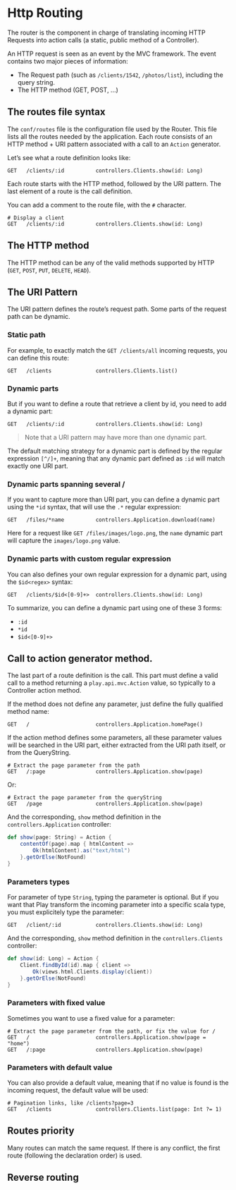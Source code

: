 # Http Routing

The router is the component in charge of translating incoming HTTP Requests into action calls (a static, public method of a Controller).

An HTTP request is seen as an event by the MVC framework. The event contains two major pieces of information:

- The Request path (such as `/clients/1542`, `/photos/list`), including the query string.
- The HTTP method (GET, POST, ...)

## The routes file syntax

The `conf/routes` file is the configuration file used by the Router. This file lists all the routes needed by the application. Each route consists of an HTTP method + URI pattern associated with a call to an `Action` generator.

Let’s see what a route definition looks like:

```
GET   /clients/:id          controllers.Clients.show(id: Long)  
```

Each route starts with the HTTP method, followed by the URI pattern. The last element of a route is the call definition.

You can add a comment to the route file, with the `#` character.

```
# Display a client
GET   /clients/:id          controllers.Clients.show(id: Long)  
```

## The HTTP method

The HTTP method can be any of the valid methods supported by HTTP (`GET`, `POST`, `PUT`, `DELETE`, `HEAD`).

## The URI Pattern

The URI pattern defines the route’s request path. Some parts of the request path can be dynamic.

### Static path

For example, to exactly match the `GET /clients/all` incoming requests, you can define this route:

```
GET   /clients              controllers.Clients.list()
```

### Dynamic parts 

But if you want to define a route that retrieve a client by id, you need to add a dynamic part:

```
GET   /clients/:id          controllers.Clients.show(id: Long)  
```

> Note that a URI pattern may have more than one dynamic part.

The default matching strategy for a dynamic part is defined by the regular expression `[^/]+`, meaning that any dynamic part defined as `:id` will match exactly one URI part.

### Dynamic parts spanning several /

If you want to capture more than URI part, you can define a dynamic part using the `*id` syntax, that will use the `.*` regular expression:

```
GET   /files/*name          controllers.Application.download(name)  
```

Here for a request like `GET /files/images/logo.png`, the `name` dynamic part will capture the `images/logo.png` value.

### Dynamic parts with custom regular expression

You can also defines your own regular expression for a dynamic part, using the `$id<regex>` syntax:
    
```
GET   /clients/$id<[0-9]+>  controllers.Clients.show(id: Long)  
```

To summarize, you can define a dynamic part using one of these 3 forms:

- `:id`
- `*id`
- `$id<[0-9]+>`

## Call to action generator method.

The last part of a route definition is the call. This part must define a valid call to a method returning a `play.api.mvc.Action` value, so typically to a Controller action method.

If the method does not define any parameter, just define the fully qualified method name:

```
GET   /                     controllers.Application.homePage()
```

If the action method defines some parameters, all these parameter values will be searched in the URI part, either extracted from the URI path itself, or from the QueryString.

```
# Extract the page parameter from the path
GET   /:page                controllers.Application.show(page)
```

Or:

```
# Extract the page parameter from the queryString
GET   /page                 controllers.Application.show(page)
```

And the corresponding, `show` method definition in the `controllers.Application` controller:

```scala
def show(page: String) = Action {
    contentOf(page).map { htmlContent =>
        Ok(htmlContent).as("text/html")
    }.getOrElse(NotFound)
}
```

### Parameters types

For parameter of type `String`, typing the parameter is optional. But if you want that Play transform the incoming parameter into a specific scala type, you must explicitely type the parameter:

```
GET   /client/:id           controllers.Clients.show(id: Long)
```

And the corresponding, `show` method definition in the `controllers.Clients` controller:

```scala
def show(id: Long) = Action {
    Client.findById(id).map { client =>
        Ok(views.html.Clients.display(client))
    }.getOrElse(NotFound)
}
```

### Parameters with fixed value

Sometimes you want to use a fixed value for a parameter:

```
# Extract the page parameter from the path, or fix the value for /
GET   /                     controllers.Application.show(page = "home")
GET   /:page                controllers.Application.show(page)
```

### Parameters with default value

You can also provide a default value, meaning that if no value is found is the incoming request, the default value will be used:

```
# Pagination links, like /clients?page=3
GET   /clients              controllers.Clients.list(page: Int ?= 1)
```

## Routes priority

Many routes can match the same request. If there is any conflict, the first route (following the declaration order) is used.

## Reverse routing

